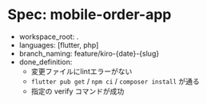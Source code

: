 # Spec: mobile-order-app
- workspace_root: .
- languages: [flutter, php]
- branch_naming: feature/kiro-{date}-{slug}
- done_definition:
  - 変更ファイルにlintエラーがない
  - `flutter pub get` / `npm ci` / `composer install` が通る
  - 指定の verify コマンドが成功

